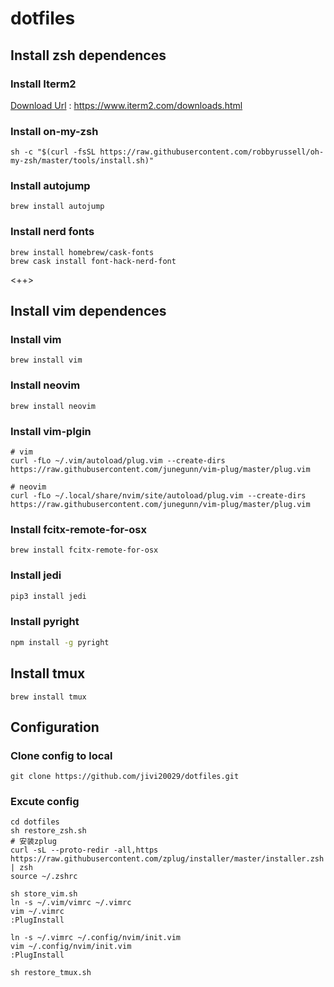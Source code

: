 # dotfiles

## Install zsh dependences
### Install Iterm2 
[Download Url](https://www.iterm2.com/downloads.html)
: https://www.iterm2.com/downloads.html

### Install on-my-zsh 
```
sh -c "$(curl -fsSL https://raw.githubusercontent.com/robbyrussell/oh-my-zsh/master/tools/install.sh)"
```

### Install autojump
```
brew install autojump
```

### Install nerd fonts
```
brew install homebrew/cask-fonts
brew cask install font-hack-nerd-font
```

<++>

## Install vim dependences

### Install vim 
```shell
brew install vim
```

### Install neovim 
```shell
brew install neovim
```

### Install vim-plgin
```shell
# vim
curl -fLo ~/.vim/autoload/plug.vim --create-dirs https://raw.githubusercontent.com/junegunn/vim-plug/master/plug.vim
		
# neovim 
curl -fLo ~/.local/share/nvim/site/autoload/plug.vim --create-dirs https://raw.githubusercontent.com/junegunn/vim-plug/master/plug.vim
```

### Install fcitx-remote-for-osx
```
brew install fcitx-remote-for-osx
```

### Install jedi
```bash
pip3 install jedi
```

### Install pyright
```bash
npm install -g pyright
```

## Install tmux
```shell
brew install tmux
```

## Configuration


### Clone config to local 
```
git clone https://github.com/jivi20029/dotfiles.git
```

### Excute config
```
cd dotfiles
sh restore_zsh.sh
# 安装zplug 
curl -sL --proto-redir -all,https https://raw.githubusercontent.com/zplug/installer/master/installer.zsh | zsh
source ~/.zshrc 

sh store_vim.sh
ln -s ~/.vim/vimrc ~/.vimrc
vim ~/.vimrc 
:PlugInstall

ln -s ~/.vimrc ~/.config/nvim/init.vim
vim ~/.config/nvim/init.vim
:PlugInstall

sh restore_tmux.sh
```
